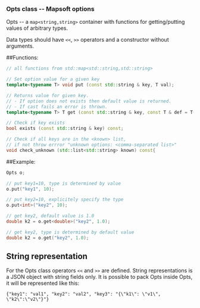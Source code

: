 ### Opts class -- Mapsoft options

Opts -- a `map<string,string>` container with functions
for getting/putting values of arbitrary types.

Data types should have `<<`, `>>` operators and a constructor without arguments.

##Functions:
```cpp
// all functions from std::map<std::string,std::string>

// Set option value for a given key
template<typename T> void put (const std::string & key, T val);

// Returns value for given key.
// - If option does not exists then default value is returned.
// - If cast fails an error is thrown.
template<typename T> T get (const std::string & key, const T & def = T()) const;

// Check if key exists
bool exists (const std::string & key) const;

// Check if all keys are in the <known> list,
// if not throw errror "unknown options: <comma-separated list>"
void check_unknown (std::list<std::string> known) const{
```

##Example:
```cpp
Opts o;

// put key1=10, type is determined by value
o.put("key1", 10);

// put key2=10, explicitely specify the type
o.put<int>("key2", 10);

// get key2, default value is 1.0
double k2 = o.get<double>("key2", 1.0);

// get key2, type is determined by default value
double k2 = o.get("key2", 1.0);
```

## String representation

For the Opts class operators `<<` and `>>` are defined. String representations
is a JSON object with string fields only. It is possible to pack Opts inside Opts,
it will be represented like this:
```
{"key1": "val1", "key2": "val2", "key3": "{\"k1\": \"v1\", \"k2\":\"v2\"}"}
```
